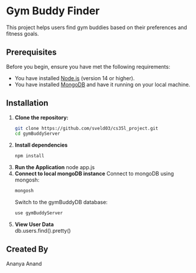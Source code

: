 # Gym Buddy Finder

This project helps users find gym buddies based on their preferences and fitness goals.

## Prerequisites

Before you begin, ensure you have met the following requirements:
- You have installed [Node.js](https://nodejs.org/en/download/) (version 14 or higher).
- You have installed [MongoDB](https://www.mongodb.com/try/download/community) and have it running on your local machine.

## Installation

1. **Clone the repository:**
   ```bash
   git clone https://github.com/sveld03/cs35l_project.git
   cd gymBuddyServer
   ```
2. **Install dependencies**
    ```bash
    npm install
    ```
3. **Run the Application**
    node app.js
4. **Connect to local mongoDB instance**
    Connect to mongoDB using mongosh:
    ```bash
    mongosh
    ```
    Switch to the gymBuddyDB database:
    ```bash
    use gymBuddyServer
    ```
5. **View User Data**   
    db.users.find().pretty()

## Created By
Ananya Anand


